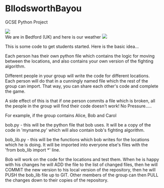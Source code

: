 # BllodsworthBayou
GCSE Python Project

<img src="https://grrbadge.com/img/countdown/Time left before coursework is due-2018-03-02-16-00-00.svg"><BR>
We are in Bedford (UK) and here is our weather
<img src="https://grrbadge.com/img/location-weather/Bedford.svg"><BR>


This is some code to get students started. Here is the basic idea...

Each person has their own python file which contains the logic for moving between the locations, and also contains your own version of the fighting algorithm.

Different people in your group will write the code for different locations. Each person will do that in a cunningly named file which the rest of the group can import. That way, you can share each other's code and complete the game.

A side effect of this is that if one person commits a file which is broken, all the people in the group will find their code doesn't work! No Pressure..... 

For example, if the group contains Alice, Bob and Carol

bob.py - this will be the python file that bob uses. It will be a copy of the code in 'myname.py' which will also contain bob's fighting algorithm.

bob_lib.py - this will be the functions which bob writes for the locations which he is doing. It will be imported into everyone else's files with the 'from bob_lib import *' line.

Bob will work on the code for the locations and test them. When he is happy with his changes he will ADD the file to the list of changed files, then he will COMMIT the new version to his local version of the repository, then he will PUSH the bob_lib file up to GIT. Other members of the group can then PULL the changes down to their copies of the repository.
 
